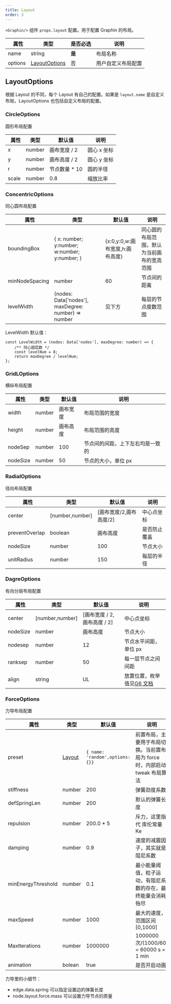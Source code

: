 ```yaml
---
title: Layout
order: 3
---
```


`<Graphin/>` 组件 `props.layout` 配置。用于配置 Graphin 的布局。


|   属性  | 类型                                    | 是否必选 | 说明                      |
| ------- | --------------------------------------- | -------- | ------------------------- |
| name    | string                                | **是** | 布局名称            |
| options | [LayoutOptions](#layoutoptions)                                  | 否       | 用户自定义布局配置           |


## LayoutOptions

根据 Layout 的不同，每个 Layout 有自己的配置。如果是 `layout.name` 是自定义布局，LayoutOptions 也包括自定义布局的配置。

### CircleOptions

圆形布局配置

|   属性 | 类型     | 默认值                   | 说明        |
| ------ | -------- | ------------------------ | ----------- |
| x      | number | 画布宽度 / 2        | 圆心 x 坐标 |
| y      | number | 画布高度 / 2       | 圆心 y 坐标 |
| r      | number | 节点数量 * 10 | 圆的半径    |
| scale  | number | 0.8                      | 缩放比率    |

### ConcentricOptions

同心圆布局配置

|   属性         | 类型       | 默认值                                   | 说明                                       |
| -------------- | ---------- | ---------------------------------------- | ------------------------------------------ |
| boundingBox    | { x: number; y:number; w:number; y:number; }   | {x:0,y:0,w:画布宽度,h:画布高度} | 同心圆的布局范围，默认为当前画布的宽高范围 |
| minNodeSpacing | number   | 60                                       | 节点间的距离                    |
| levelWidth     | (nodes: Data['nodes'], maxDegree: number) => number |       见下方              | 每层的节点度数范围                         |

LevelWidth 默认值：

```tsx
const LevelWidth = (nodes: Data['nodes'], maxDegree: number) => {
    /** 同心圆层数 */
    const levelNum = 8;
    return maxDegree / levelNum;
};
```

### GridLOptions

横纵布局配置

|   属性   | 类型     | 默认值         | 说明                             |
| -------- | -------- | -------------- | -------------------------------- |
| width    | number | 画布宽度  | 布局范围的宽度                   |
| height   | number | 画布高度 | 布局范围的高度                   |
| nodeSep  | number | 100            | 节点间的间距，上下左右均是一致的 |
| nodeSize | number | 50             | 节点的大小，单位 px              |

### RadialOptions

径向布局配置

|   属性         | 类型              | 默认值                           | 说明       |
| -------------- | ----------------- | -------------------------------- | ---------- |
| center         | [number,number] | [画布宽度/2,画布高度/2] | 中心点坐标 |
| preventOverlap | boolean         | 画布高度                   | 是否防止覆盖   |
| nodeSize       | number          | 100                              | 节点大小   |
| unitRadius     | number          | 150                              | 每层的半径 |

### DagreOptions

有向分层布局配置

|   属性   | 类型              | 默认值                    | 说明               |
| -------- | ----------------- | ------------------------- | ------------------ |
| center   | [number,number] | [画布宽度 / 2, 画布高度 / 2] | 中心点坐标         |
| nodeSize | number          | 画布高度            | 节点大小           |
| nodesep  | number          | 12                        | 节点水平间距，单位 px   |
| ranksep  | number          | 50                        | 每一层节点之间间距 |
| align    | string          | UL                      | 放置位置，枚举值见[G6 文档](https://www.yuque.com/antv/g6/fkhp3c#sSXQJ)           |

### ForceOptions

力导布局配置 

|   属性             | 类型     | 默认值                         | 说明                                                                       |
| ------------------ | -------- | ------------------------------ | -------------------------------------------------------------------------- |
| preset             | [Layout](/zh/docs/api/layout) | `{ name: 'random',options:{}}` | 前置布局，主要用于布局切换。当前置布局为 force 时，内部启动 tweak 布局算法 |
| stiffness          | number | 200                            | 弹簧劲度系数                                                               |
| defSpringLen       | number | 200                            | 默认的弹簧长度                                                             |
| repulsion          | number | 200.0 * 5                     | 斥力，这里指代 库伦常量 Ke                                                 |
| damping            | number | 0.9                            | 速度的减震因子，其实就是阻尼系数                                           |
| minEnergyThreshold | number | 0.1                            | 最小能量阈值，粒子运动，有阻尼系数的存在，最终能量会消耗殆尽               |
| maxSpeed           | number | 1000                           | 最大的速度，范围区间 [0,1000]                                                        |
| MaxIterations      | number | 1000000                        | 1000000 次/(1000/60) = 60000 s = 1 min                                       |
| animation          | bolean | true                           | 是否开启动画                                                               |

力导里的小细节：

- edge.data.spring 可以指定设置边的弹簧长度
- node.layout.force.mass 可以设置力导节点的质量
